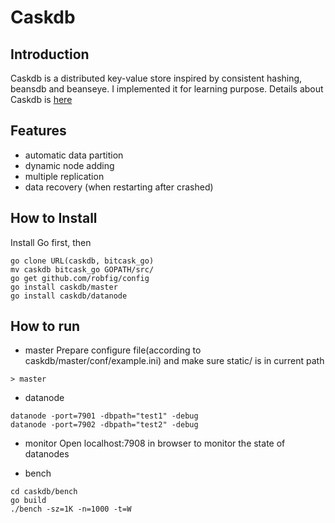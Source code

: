 # Caskdb

## Introduction

Caskdb is a distributed key-value store inspired by consistent hashing, beansdb and beanseye. I implemented it for learning purpose. Details about Caskdb is [here](https://jwzh.github.io/2014/05/30/caskdb---a-simple-distributed-key-value-store/)

## Features

* automatic data partition
* dynamic node adding
* multiple replication
* data recovery (when restarting after crashed)

## How to Install

Install Go first, then

```
go clone URL(caskdb, bitcask_go)
mv caskdb bitcask_go GOPATH/src/
go get github.com/robfig/config
go install caskdb/master
go install caskdb/datanode

```

## How to run

* master
Prepare configure file(according to caskdb/master/conf/example.ini) and make sure static/ is in current path

```
> master
```

* datanode

```
datanode -port=7901 -dbpath="test1" -debug
datanode -port=7902 -dbpath="test2" -debug
```

* monitor
Open localhost:7908 in browser to monitor the state of datanodes

* bench

```
cd caskdb/bench
go build
./bench -sz=1K -n=1000 -t=W 
```
